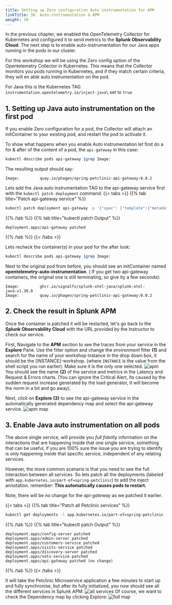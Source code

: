 ```yaml
---
title: Setting up Zero configuration Auto instrumentation for APM
linkTitle: 30. Auto-instrumentation & APM
weight: 30
---
```


In the previous chapter, we enabled the OpenTelemetry Collector for Kubernetes and configured it to send metrics to the **Splunk Observability Cloud**.  The next step is to enable auto-instrumentation for our Java apps running in the pods in our cluster.

For this workshop we will be using the Zero config option of the Opentelemetry Collector in Kubernetes.
This means that the Collector monitors you pods running in Kubernetes, and if they match certain criteria, they will en able auto instrumentation on the pod.

For Java this is the Kubernetes TAG `instrumentation.opentelemetry.io/inject-java\` set to `true`

## 1. Setting up Java auto instrumentation on the first pod

If you enable Zero configuration for a pod, the Collector will attach an initContainer to your existing pod, and restart the pod to activate it.

To show what happens when you enable Auto instrumentation let first do a for & after of the content of a pod, the `api-gateway` in this case:

```bash
kubectl describe pods api-gateway |grep Image:
```

The resulting output should say:

```text
Image:         quay.io/phagen/spring-petclinic-api-gateway:0.0.2
```

Lets add the Java auto instrumentation TAG to the api-gateway service first with the `kubectl patch deployment` command.
{{< tabs >}}
{{% tab title="Patch api-gateway service" %}}

```bash
kubectl patch deployment api-gateway -p '{"spec": {"template":{"metadata":{"annotations":{"instrumentation.opentelemetry.io/inject-java":"true"}}}} }'
```

{{% /tab %}}
{{% tab title="kubectl patch Output" %}}

```text
deployment.apps/api-gateway patched
```

{{% /tab %}}
{{< /tabs >}}

Lets recheck the container(s) in your pod for the after look:

```bash
kubectl describe pods api-gateway |grep Image:
```

Next to the original pod from before, you should see an initContainer named **opentelemetry-auto-instrumentation**. ( If you get two api-gateway containers, the original one is still terminating, so give ity a few seconds):

```text
Image:         ghcr.io/signalfx/splunk-otel-java/splunk-otel-java:v1.30.0
Image:         quay.io/phagen/spring-petclinic-api-gateway:0.0.2
```

## 2. Check the result in Splunk APM

Once the container is patched it will be restarted, let's go back to  the **Splunk Observability Cloud** with the URL provided by the Instructor to check our service.

First, Navigate to the **APM** section to see the traces from your service in the **Explore** Pane. Use the filter option and change the *environment* filter **(1)** and search for the name of your workshop instance in the drop down box, it should be the [INSTANCE]-workshop. (where `INSTANCE` is the value from the shell script you run earlier). Make sure it is the only one selected.
![apm](../images/apm-api-gateway-overview.png)
You should see the name **(2)** of the service and metrics in the Latency and Request & Errors charts. (You can ignore the Critical Alert, Its caused by the sudden request increase generated by the load generator, It will become the norm in a bit and go away).

Next, click on **Explore** **(3)** to see the api-gateway service in the automatically generated dependency map and select the api-gateway service.
![apm map](../images/api-gateway-map.png)

## 3. Enable Java auto instrumentation on all pods

The above single service, will provide you *full fidelity* information on the interactions that are happening inside that one single service, something that can be useful, if you are 100% sure the issue you are trying to identify is only happening inside that specific service, independent of any relating services.

However, the more common scenario is that you need to see the full interaction  between all services. So lets patch all the deployments (labeled with `app.kubernetes.io/part-of=spring-petclinic`) to add the inject annotation.
remember: **This automatically causes pods to restart.**

Note, there will be no change for the *api-gateway* as we patched it earlier.

{{< tabs >}}
{{% tab title="Patch all Petclinic services" %}}

```bash
kubectl get deployments -l app.kubernetes.io/part-of=spring-petclinic -o name | xargs -I % kubectl patch % -p "{\"spec\": {\"template\":{\"metadata\":{\"annotations\":{\"instrumentation.opentelemetry.io/inject-java\":\"true\"}}}}}"

```

{{% /tab %}}
{{% tab title="kubectl patch Output" %}}

```text
deployment.apps/config-server patched
deployment.apps/admin-server patched
deployment.apps/customers-service patched
deployment.apps/visits-service patched
deployment.apps/discovery-server patched
deployment.apps/vets-service patched
deployment.apps/api-gateway patched (no change)
```

{{% /tab %}}
{{< /tabs >}}

It will take the Petclinic Microservice application a few minutes to start up and fully synchronise, but after its fully initialized, you now should see all the different services in Splunk APM:
![all services](../images/apm-full-service.png)
Of course, we want to check the Dependency map by clicking Explore:
![full map](../images/apm-map-full.png)

